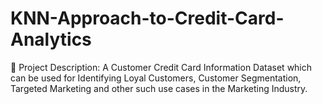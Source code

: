 # KNN-Approach-to-Credit-Card-Analytics
📝 Project Description:
A Customer Credit Card Information Dataset which can be used for Identifying Loyal Customers, Customer Segmentation, Targeted Marketing and other such use cases in the Marketing Industry.
